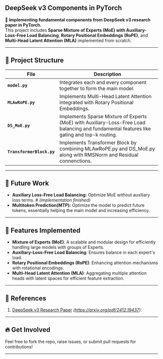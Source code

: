 ## **DeepSeek v3 Components in PyTorch**

🚀 **Implementing fundamental components from DeepSeek v3 research paper in PyTorch.**  
This project includes **Sparse Mixture of Experts (MoE) with Auxiliary-Loss-Free Load Balancing**, **Rotary Positional Embeddings (RoPE)**, and **Multi-Head Latent Attention (MLA)** implemented from scratch.

---

## 📂 **Project Structure**

| File           | Description                                                                                   |
|----------------|-----------------------------------------------------------------------------------------------|
| **`model.py`**  | Integrates each and every component together to form the main model.                                |
| **`MLAwRoPE.py`** | Implements Multi-Head Latent Attention integrated with Rotary Positional Embeddings.         |
| **`DS_MoE.py`**   | Implements Sparse Mixture of Experts (MoE) with Auxiliary-Loss-Free Load balancing and fundamental features like gating and top-k routing.|
| **`TransformerBlock.py`**   | Implements Transformer Block by combining MLAwRoPE.py and DS_MoE.py along with RMSNorm and Residual connenctions. |

---

## 🌟 **Future Work**
- **Auxiliary Loss-Free Load Balancing:** Optimize MoE without auxiliary loss terms.  # *(implementation finished)*
- **Multitoken Prediction(MTP):** Optimize the model to predict future tokens, essentially helping the main model and increasing efficiency.  

---

## 🧪 **Features Implemented**
- **Mixture of Experts (MoE)**: A scalable and modular design for efficiently handling large models with groups of Experts.
- **Auxiliary-Loss-Free Load Balancing**: Ensures balance in each expert's load.
- **Rotary Positional Embeddings (RoPE)**: Enhancing attention mechanisms with rotational encodings.
- **Multi-Head Latent Attention (MLA)**: Aggregating multiple attention heads with latent spaces for efficient feature extraction.

---

## 📜 **References**
1. [DeepSeek v3 Research Paper](#) _(https://arxiv.org/pdf/2412.19437)._

---

## 🔥 **Get Involved**
Feel free to fork the repo, raise issues, or submit pull requests for contributions!

---

